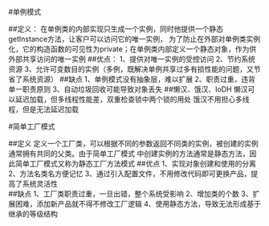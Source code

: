 #单例模式

##定义：
    在单例类的内部实现只生成一个实例，同时他提供一个静态getInstance方法，让客户可以访问它的唯一实例，
    为了防止在外部对单例类实例化，它的构造函数的可见性为private；在单例类内部定义一个静态对象，作为供
    外部共享访问的唯一实例
##优点：
    1、提供对唯一实例的受控访问
    2、节约系统资源
    3、允许可变数目的实例（多例，既解决单例共享过多有损性能的问题，又节省了系统资源）
##缺点
    1、单例模式没有抽象层，难以扩展
    2、职责过重，违背单一职责原则
    3、自动垃圾回收可能导致对象丢失
##懒汉、饿汉、IoDH
    懒汉可以延迟加载，但多线程性能差，双重检查锁中两个锁的用处
    饿汉不用担心多线程，但是无法延迟加载
    
#简单工厂模式

##定义
    定义一个工厂类，可以根据不同的参数返回不同类的实例，被创建的实例通常拥有共同的父类。由于简单工厂模式
    中创建实例的方法通常是静态方法，因此简单工厂模式又称为静态工厂方法模式
##优点
    1、实现对象创建和使用的分离
    2、方法名类名方便记忆
    3、通过引入配置文件，不用修改代码即可更换产品，提高了系统灵活性  
##缺点
    1、工厂类职责过重，一旦出错，整个系统受影响
    2、增加类的个数
    3、扩展困难，添加新产品就不得不修改工厂逻辑
    4、使用静态方法，导致无法形成基于继承的等级结构